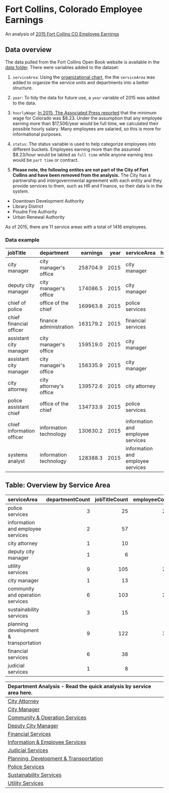 Fort Collins, Colorado Employee Earnings
================

An analysis of [2015 Fort Collins CO Employee Earnings](http://www.fcgov.com/openbook/?action=browse-salaries)

Data overview
-------------

The data pulled from the Fort Collins Open Book website is available in the [data folder](data/raw). There were variables added to the dataset:

1.  `serviceArea`: Using the [organizational chart](assets/fortCollinsOrganization.pdf), the the `serviceArea` was added to organize the service units and departments into a better structure.
2.  `year`: To tidy the data for future use, a `year` variable of 2015 was added to the data.
3.  `hourlyWage`: [In 2015, The Associated Press reported](http://denver.cbslocal.com/2015/01/01/colorado-minimum-wage-rises-to-8-23-in-2015/) that the minimum wage for Colorado was $8.23. Under the assumption that any employee earning more than $17,506/year would be full time, we calculated their possible hourly salary. Many employees are salaried, so this is more for informational purposes.
4.  `status`: The status variable is used to help categorize employees into different buckets. Employees earning more than the assumed $8.23/hour would be labled as `full time` while anyone earning less would be `part time` or contract.

5.  **Please note, the following entites are not part of the City of Fort Collins and have been removed from the analysis.** The City has a partnership and intergovernmental agreement with each entity and they provide services to them, such as HR and Finance, so their data is in the system.

-   Downtown Development Authority
-   Library District
-   Poudre Fire Authority
-   Urban Renewal Authority

As of 2015, there are 11 service areas with a total of 1416 employees.

### Data example

| jobTitle                  | department             |  earnings|  year| serviceArea                       |  hourlyWage| status    |
|:--------------------------|:-----------------------|---------:|-----:|:----------------------------------|-----------:|:----------|
| city manager              | city manager's office  |  258704.9|  2015| city manager                      |      124.38| full time |
| deputy city manager       | city manager's office  |  174086.5|  2015| city manager                      |       83.70| full time |
| chief of police           | office of the chief    |  169963.8|  2015| police services                   |       81.71| full time |
| chief financial officer   | finance administration |  163179.2|  2015| financial services                |       78.45| full time |
| assistant city manager    | city manager's office  |  159519.0|  2015| city manager                      |       76.69| full time |
| assistant city manager    | city manager's office  |  156335.9|  2015| city manager                      |       75.16| full time |
| city attorney             | city attorney's office |  139572.6|  2015| city attorney                     |       67.10| full time |
| police assistant chief    | office of the chief    |  134733.9|  2015| police services                   |       64.78| full time |
| chief information officer | information technology |  130630.2|  2015| information and employee services |       62.80| full time |
| systems analyst           | information technology |  128388.3|  2015| information and employee services |       61.73| full time |

Table: Overview by Service Area
-------------------------------

| serviceArea                           |  departmentCount|  jobTitleCount|  employeeCount|  medianSalary|
|:--------------------------------------|----------------:|--------------:|--------------:|-------------:|
| police services                       |                3|             25|            286|      80195.07|
| information and employee services     |                2|             57|             98|      65725.87|
| city attorney                         |                1|             10|             24|      57571.79|
| deputy city manager                   |                1|              6|              6|      57108.05|
| utility services                      |                9|            105|            244|      54644.11|
| city manager                          |                1|             13|             20|      48765.03|
| community and operation services      |                6|            103|            255|      47498.33|
| sustainability services               |                3|             15|             23|      42539.25|
| planning development & transportation |                9|            122|            391|      37477.48|
| financial services                    |                6|             38|             55|      36946.86|
| judicial services                     |                1|              8|             14|      20111.85|

| Department Analysis - Read the quick analysis by service area here.                      |
|:-----------------------------------------------------------------------------------------|
| [City Attorney](analysis/cityattorney.md)                                                |
| [City Manager](analysis/citymanager.md)                                                  |
| [Community & Operation Services](analysis/communityandoperationservices.md)              |
| [Deputy City Manager](analysis/deputycitymanager.md)                                     |
| [Financial Services](analysis/financialservices.md)                                      |
| [Information & Employee Services](analysis/informationandemployeeservices.md)            |
| [Judicial Services](analysis/judicialservices.md)                                        |
| [Planning, Development & Transportation](analysis/planningdevelopment&transportation.md) |
| [Police Services](analysis/policeservices.md)                                            |
| [Sustainability Services](analysis/sustainabilityservices.md)                            |
| [Utility Services](analysis/utilityservices.md)                                          |
